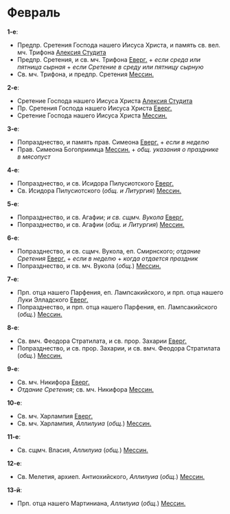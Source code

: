 
# Февраль

**1-е**: 

- Предпр. Сретения Господа нашего Иисуса Христа, и память св. вел. мч. Трифона [Алексия Студита](02_01_AST.ru.md)
- Предпр. Сретения, и св. мч. Трифона [Еверг.](02_01_EUR.ru.md) + *если среда или пятница сырная* + 
*если Сретение в среду или пятницу сырную* 
- Св. мч. Трифона, и предпр. Сретения  [Мессин.](02_01_MES.ru.md)

**2-е**: 

- Сретение Господа нашего Иисуса Христа [Алексия Студита](02_02_AST.ru.md)
- Пр. Сретения Господа нашего Иисуса Христа [Еверг.](02_02_EUR.ru.md)
- Сретение Господа нашего Иисуса Христа [Мессин.](02_02_MES.ru.md)

**3-е**: 

- Попразднество, и память прав. Симеона [Еверг.](02_03_EUR.ru.md) + *если в неделю*
- Прав. Симеона Богоприимца [Мессин.](02_03_MES.ru.md) + *общ. указания о празднике в мясопуст*

**4-е**: 

- Попразднество, и св. Исидора Пилусиотского [Еверг.](02_04_EUR.ru.md)
- Св. Исидора Пилусиотского (*общ. и Литургия*) [Мессин.](02_04_MES.ru.md)

**5-е**: 

- Попразднество, и св. Агафии; *и св. сщмч. Вукола* [Еверг.](02_05_EUR.ru.md)
- Попразднество, и св. Агафии (*общ. и Литургия*) [Мессин.](02_05_MES.ru.md)

**6-е**: 

- Попразднество, и св. сщмч. Вукола, еп. Смирнского; *отдание Сретения* [Еверг.](02_05_EUR.ru.md) + *если в неделю* + 
*когда отдается праздник*
- Попразднество, и св. мч. Вукола (*общ.*) [Мессин.](02_06_MES.ru.md)

**7-е**: 

- Прп. отца нашего Парфения, еп. Лампсакийского, и прп. отца нашего Луки Элладского [Еверг.](02_07_EUR.ru.md)
- Попразднество, и прп. отца нашего Парфения, еп. Лампсакийского (*общ.*) [Мессин.](02_07_MES.ru.md)

**8-е**: 

- Св. вмч. Феодора Стратилата, и св. прор. Захарии [Еверг.](02_08_EUR.ru.md)
- Попразднество, и св. прор. Захарии, и св. вмч. Феодора Стратилата (*общ.*) [Мессин.](02_08_MES.ru.md)

**9-е**: 

- Св. мч. Никифора [Еверг.](02_09_EUR.ru.md)
- *Отдание Сретения*; св. мч. Никифора [Мессин.](02_09_MES.ru.md)
 
**10-е**: 

- Св. мч. Харлампия [Еверг.](02_10_EUR.ru.md)
- Св. мч. Харлампия, *Аллилуиа* (*общ.*) [Мессин.](02_10_MES.ru.md)
 
 **11-е**:
 
 - Св. сщмч. Власия, *Аллилуиа* (*общ.*) [Мессин.](02_11_MES.ru.md)
 
 **12-е**: 
 
 - Св. Мелетия, архиеп. Антиохийского, *Аллилуиа* (*общ.*) [Мессин.](02_12_MES.ru.md)
 
 **13-й**: 
 
 - Прп. отца нашего Мартиниана, *Аллилуиа* (*общ.*) [Мессин.](02_13_MES.ru.md)
 
